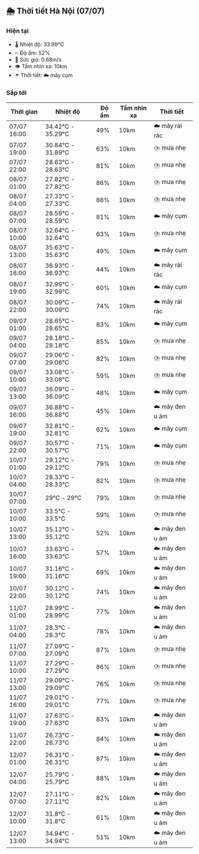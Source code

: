 ## 🌦️ Thời tiết Hà Nội (07/07)

### Hiện tại

- 🌡️ Nhiệt độ: 33.99℃
- 💦 Độ ẩm: 52%
- 💨 Sức gió: 0.68m/s
- 👁️ Tầm nhìn xa: 10km
- ☂️ Thời tiết: ☁️ mây cụm

### Sắp tới

| Thời gian | Nhiệt độ | Độ ẩm | Tầm nhìn xa | Thời tiết |
| --- | --- | --- | --- | --- |
| 07/07 16:00 | 34.42℃ - 35.29℃ | 49% | 10km | ☁️ mây rải rác |
| 07/07 19:00 | 30.84℃ - 31.89℃ | 63% | 10km | ⛈️ mưa nhẹ |
| 07/07 22:00 | 28.63℃ - 28.63℃ | 81% | 10km | ⛈️ mưa nhẹ |
| 08/07 01:00 | 27.82℃ - 27.82℃ | 86% | 10km | ⛈️ mưa nhẹ |
| 08/07 04:00 | 27.33℃ - 27.33℃ | 88% | 10km | ⛈️ mưa nhẹ |
| 08/07 07:00 | 28.59℃ - 28.59℃ | 81% | 10km | ☁️ mây cụm |
| 08/07 10:00 | 32.64℃ - 32.64℃ | 63% | 10km | ⛈️ mưa nhẹ |
| 08/07 13:00 | 35.63℃ - 35.63℃ | 49% | 10km | ☁️ mây cụm |
| 08/07 16:00 | 36.93℃ - 36.93℃ | 44% | 10km | ☁️ mây rải rác |
| 08/07 19:00 | 32.99℃ - 32.99℃ | 60% | 10km | ☁️ mây cụm |
| 08/07 22:00 | 30.09℃ - 30.09℃ | 74% | 10km | ☁️ mây rải rác |
| 09/07 01:00 | 28.65℃ - 28.65℃ | 83% | 10km | ☁️ mây cụm |
| 09/07 04:00 | 28.18℃ - 28.18℃ | 85% | 10km | ⛈️ mưa nhẹ |
| 09/07 07:00 | 29.06℃ - 29.06℃ | 82% | 10km | ⛈️ mưa nhẹ |
| 09/07 10:00 | 33.08℃ - 33.08℃ | 59% | 10km | ⛈️ mưa nhẹ |
| 09/07 13:00 | 36.09℃ - 36.09℃ | 48% | 10km | ☁️ mây cụm |
| 09/07 16:00 | 36.88℃ - 36.88℃ | 45% | 10km | ☁️ mây đen u ám |
| 09/07 19:00 | 32.81℃ - 32.81℃ | 62% | 10km | ☁️ mây cụm |
| 09/07 22:00 | 30.57℃ - 30.57℃ | 71% | 10km | ☁️ mây cụm |
| 10/07 01:00 | 29.12℃ - 29.12℃ | 79% | 10km | ⛈️ mưa nhẹ |
| 10/07 04:00 | 28.33℃ - 28.33℃ | 82% | 10km | ⛈️ mưa nhẹ |
| 10/07 07:00 | 29℃ - 29℃ | 79% | 10km | ⛈️ mưa nhẹ |
| 10/07 10:00 | 33.5℃ - 33.5℃ | 59% | 10km | ⛈️ mưa nhẹ |
| 10/07 13:00 | 35.12℃ - 35.12℃ | 52% | 10km | ☁️ mây đen u ám |
| 10/07 16:00 | 33.63℃ - 33.63℃ | 57% | 10km | ☁️ mây đen u ám |
| 10/07 19:00 | 31.16℃ - 31.16℃ | 69% | 10km | ☁️ mây đen u ám |
| 10/07 22:00 | 30.12℃ - 30.12℃ | 74% | 10km | ☁️ mây đen u ám |
| 11/07 01:00 | 28.99℃ - 28.99℃ | 77% | 10km | ☁️ mây đen u ám |
| 11/07 04:00 | 28.3℃ - 28.3℃ | 78% | 10km | ☁️ mây đen u ám |
| 11/07 07:00 | 27.09℃ - 27.09℃ | 87% | 10km | ⛈️ mưa nhẹ |
| 11/07 10:00 | 27.29℃ - 27.29℃ | 86% | 10km | ⛈️ mưa nhẹ |
| 11/07 13:00 | 29.09℃ - 29.09℃ | 76% | 10km | ⛈️ mưa nhẹ |
| 11/07 16:00 | 29.01℃ - 29.01℃ | 77% | 10km | ⛈️ mưa nhẹ |
| 11/07 19:00 | 27.63℃ - 27.63℃ | 83% | 10km | ☁️ mây đen u ám |
| 11/07 22:00 | 26.73℃ - 26.73℃ | 84% | 10km | ☁️ mây đen u ám |
| 12/07 01:00 | 26.31℃ - 26.31℃ | 87% | 10km | ☁️ mây đen u ám |
| 12/07 04:00 | 25.79℃ - 25.79℃ | 88% | 10km | ☁️ mây đen u ám |
| 12/07 07:00 | 27.11℃ - 27.11℃ | 82% | 10km | ☁️ mây đen u ám |
| 12/07 10:00 | 31.8℃ - 31.8℃ | 61% | 10km | ☁️ mây đen u ám |
| 12/07 13:00 | 34.94℃ - 34.94℃ | 51% | 10km | ☁️ mây đen u ám |
